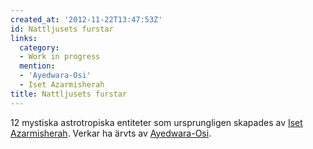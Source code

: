 ```yaml
---
created_at: '2012-11-22T13:47:53Z'
id: Nattljusets furstar
links:
  category:
  - Work in progress
  mention:
  - 'Ayedwara-Osi'
  - Iset Azarmisherah
title: Nattljusets furstar
---
```


12 mystiska astrotropiska entiteter som ursprungligen skapades av [Iset Azarmisherah]. Verkar ha
ärvts av [Ayedwara-Osi].

  [Iset Azarmisherah]: Iset_Azarmisherah
  [Ayedwara-Osi]: Ayedwara-Osi